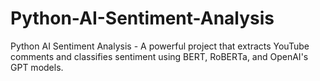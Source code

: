 # Python-AI-Sentiment-Analysis
Python AI Sentiment Analysis - A powerful project that extracts YouTube comments and classifies sentiment using BERT, RoBERTa, and OpenAI's GPT models.
